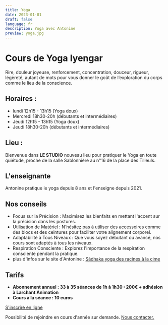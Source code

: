 ```yaml
---
title: Yoga
date: 2023-01-01
draft: false
language: fr
description: Yoga avec Antonine
preview: yoga.jpg
---
```

# Cours de Yoga Iyengar

Rire, douleur joyeuse, renforcement, concentration, douceur, rigueur, légèreté, autant de mots pour vous donner le goût de l’exploration du corps comme le lieu de la conscience.

## Horaires :

* lundi 12h15 - 13h15 (Yoga doux)
* Mercredi 18h30-20h   (débutants et intermédiaires)
* Jeudi 12h15 - 13h15 (Yoga doux)
* Jeudi 18h30-20h    (débutants et intermédiaires)

## Lieu :

Bienvenue dans **LE STUDIO** nouveau lieu pour pratiquer le Yoga en toute quiétude, proche de la salle Sablonnière au n°16 de la place des Tilleuls.

## L'enseignante

Antonine pratique le yoga depuis 8 ans et l'enseigne depuis 2021.

## Nos conseils

* Focus sur la Précision : Maximisez les bienfaits en mettant l'accent sur la précision dans les postures.
* Utilisation de Matériel : N'hésitez pas à utiliser des accessoires comme des blocs et des ceintures pour faciliter votre alignement corporel.
* Adaptabilité à Tous Niveaux : Que vous soyez débutant ou avancé, nos cours sont adaptés à tous les niveaux.
* Respiration Consciente : Explorez l'importance de la respiration consciente pendant la pratique.
* plus d'infos sur le site d'Antonine :  [Sādhaka yoga des racines à la cime](https://yoga.antoninerochet.fr/)

## Tarifs

* **Abonnement annuel : 33 à 35 séances de 1h à 1h30 : 200€ + adhésion à Larchant Animation**
* **Cours à la séance : 10 euros**

<div > 
          <a href="https://larchant-animation.s2.yapla.com/fr/ateliers-adultes-2024-2025-14141" class="items-center px-6 py-3 border border-transparent text-base font-medium rounded-md shadow-sm text-white bg-indigo-500 hover:bg-indigo-800 focus:outline-none focus:ring-2 focus:ring-offset-2 focus:ring-indigo-500 ">
            S'inscrire en ligne
          </a>
          
</div>

Possibilité de rejoindre en cours d'année sur demande. [Nous contacter.](/contact)
